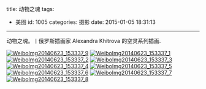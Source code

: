 title: 动物之魂
tags:
  - 美图
id: 1005
categories: 摄影
date: 2015-01-05 18:31:13
---

<!--StartFragment-->动物之魂。丨俄罗斯插画家 Alexandra Khitrova 的空灵系列插画.<!--EndFragment-->

[![WeiboImg20140623_153337_9](http://coderzhaopeng-wordpress.stor.sinaapp.com/uploads/2014/09/WeiboImg20140623_153337_9.jpg)](http://coderzhaopeng-wordpress.stor.sinaapp.com/uploads/2014/09/WeiboImg20140623_153337_9.jpg) [![WeiboImg20140623_153337_1](http://coderzhaopeng-wordpress.stor.sinaapp.com/uploads/2014/09/WeiboImg20140623_153337_1.jpg)](http://coderzhaopeng-wordpress.stor.sinaapp.com/uploads/2014/09/WeiboImg20140623_153337_1.jpg) [![WeiboImg20140623_153337_2](http://coderzhaopeng-wordpress.stor.sinaapp.com/uploads/2014/09/WeiboImg20140623_153337_2.jpg)](http://coderzhaopeng-wordpress.stor.sinaapp.com/uploads/2014/09/WeiboImg20140623_153337_2.jpg) [![WeiboImg20140623_153337_3](http://coderzhaopeng-wordpress.stor.sinaapp.com/uploads/2014/09/WeiboImg20140623_153337_3.jpg)](http://coderzhaopeng-wordpress.stor.sinaapp.com/uploads/2014/09/WeiboImg20140623_153337_3.jpg) [![WeiboImg20140623_153337_4](http://coderzhaopeng-wordpress.stor.sinaapp.com/uploads/2014/09/WeiboImg20140623_153337_4.jpg)](http://coderzhaopeng-wordpress.stor.sinaapp.com/uploads/2014/09/WeiboImg20140623_153337_4.jpg) [![WeiboImg20140623_153337_5](http://coderzhaopeng-wordpress.stor.sinaapp.com/uploads/2014/09/WeiboImg20140623_153337_5-704x1024.jpg)](http://coderzhaopeng-wordpress.stor.sinaapp.com/uploads/2014/09/WeiboImg20140623_153337_5.jpg) [![WeiboImg20140623_153337_6](http://coderzhaopeng-wordpress.stor.sinaapp.com/uploads/2014/09/WeiboImg20140623_153337_6.jpg)](http://coderzhaopeng-wordpress.stor.sinaapp.com/uploads/2014/09/WeiboImg20140623_153337_6.jpg) [![WeiboImg20140623_153337_7](http://coderzhaopeng-wordpress.stor.sinaapp.com/uploads/2014/09/WeiboImg20140623_153337_7.jpg)](http://coderzhaopeng-wordpress.stor.sinaapp.com/uploads/2014/09/WeiboImg20140623_153337_7.jpg) [![WeiboImg20140623_153337_8](http://coderzhaopeng-wordpress.stor.sinaapp.com/uploads/2014/09/WeiboImg20140623_153337_8.jpg)](http://coderzhaopeng-wordpress.stor.sinaapp.com/uploads/2014/09/WeiboImg20140623_153337_8.jpg)
